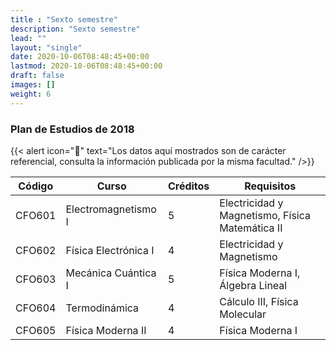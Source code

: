 ```yaml
---
title : "Sexto semestre"
description: "Sexto semestre"
lead: ""
layout: "single"
date: 2020-10-06T08:48:45+00:00
lastmod: 2020-10-06T08:48:45+00:00
draft: false
images: []
weight: 6
---
```


### Plan de Estudios de 2018

{{< alert icon="🚨" text="Los datos aquí mostrados son de carácter referencial, consulta la información publicada por la misma facultad." />}}

| Código | Curso                | Créditos | Requisitos                                      |
| ------ | -------------------- | -------- | ----------------------------------------------- |
| CFO601 | Electromagnetismo I  | 5        | Electricidad y Magnetismo, Física Matemática II |
| CFO602 | Física Electrónica I | 4        | Electricidad y Magnetismo                       |
| CFO603 | Mecánica Cuántica I  | 5        | Física Moderna I, Álgebra Lineal                |
| CFO604 | Termodinámica        | 4        | Cálculo III, Física Molecular                   |
| CFO605 | Física Moderna II    | 4        | Física Moderna I                                |
